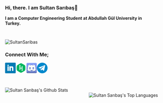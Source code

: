 ### Hi, there. I am Sultan Sarıbaş👋 
**I am a Computer Engineering Student at Abdullah Gül University in Turkey.**

<br>

![SultanSaribas](https://komarev.com/ghpvc/?username=SultanSaribas&color=lightgrey&label=VISITORS&style=plastic)


### Connect With Me;

<a href="https://www.linkedin.com/in/sultan-sariba%C5%9F-283920141/">
  <img align="left" alt="SultanSaribas | LinkedIn"  width="35px" src="https://github.com/SultanSaribas/SultanSaribas/blob/master/linkedin.svg" />
</a>
<a href="https://www.hackerrank.com/saribassultan">
  <img align="left" alt="SultanSaribas | HackerRank" width="35px" src="https://github.com/SultanSaribas/SultanSaribas/blob/master/hackerrank.svg" />
</a>
<a href="https://discordapp.com/users/552393322157703168/">
  <img align="left" alt="SultanSaribas | Discord" width="35px" src="https://github.com/SultanSaribas/SultanSaribas/blob/master/discord.svg" />
</a>

<a href="https://telegram.me/ssultii">
  <img align="left" alt="SultanSaribas | Telegram" width="35px" src="https://github.com/SultanSaribas/SultanSaribas/blob/master/telegram.svg" />
</a>

<br> <br> <br> <br>



<img align="left" width="420px" alt="Sultan Sarıbaş's Github Stats" src='https://github-readme-stats.vercel.app/api?username=SultanSaribas&show_icons=true&theme=gruvbox'> 


<img align="right" alt="Sultan Sarıbaş's Top Languages" src='https://github-readme-stats.vercel.app/api/top-langs/?username=SultanSaribas&&langs_count=&layout=compact&theme=gruvbox'>



